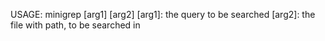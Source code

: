 USAGE:
minigrep [arg1] [arg2]
[arg1]: the query to be searched
[arg2]: the file with path, to be searched in
